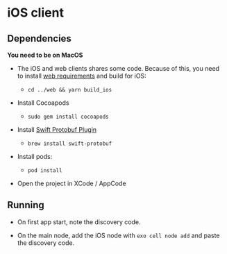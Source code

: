 # iOS client

## Dependencies

**You need to be on MacOS**

* The iOS and web clients shares some code. Because of this, you need to install [web requirements](../web/README.md) and build for iOS:
  * `cd ../web && yarn build_ios`

* Install Cocoapods
  * `sudo gem install cocoapods`

* Install [Swift Protobuf Plugin](https://github.com/apple/swift-protobuf/)
  * `brew install swift-protobuf`

* Install pods: 
  * `pod install`

* Open the project in XCode / AppCode

## Running
* On first app start, note the discovery code.

* On the main node, add the iOS node with `exo cell node add` and paste the discovery code.